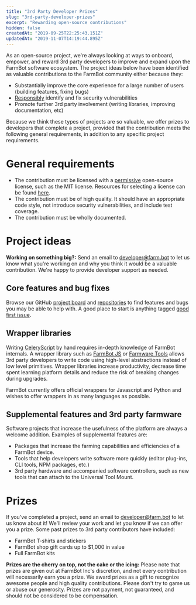 ```yaml
---
title: "3rd Party Developer Prizes"
slug: "3rd-party-developer-prizes"
excerpt: "Rewarding open-source contributions"
hidden: false
createdAt: "2019-09-25T22:25:43.151Z"
updatedAt: "2019-11-07T14:19:44.895Z"
---
```

As an open-source project, we're always looking at ways to onboard, empower, and reward 3rd party developers to improve and expand upon the FarmBot software ecosystem. The project ideas below have been identified as valuable contributions to the FarmBot community either because they:

  * Substantially improve the core experience for a large number of users (building features, fixing bugs)
  * [Responsibly](http://disclosure.farm.bot) identify and fix security vulnerabilities
  * Promote further 3rd party involvement (writing libraries, improving documentation, etc)

Because we think these types of projects are so valuable, we offer prizes to developers that complete a project, provided that the contribution meets the following general requirements, in addition to any specific project requirements.

# General requirements

  * The contribution must be licensed with a [permissive](https://opensource.org/faq#permissive) open-source license, such as the MIT license. Resources for selecting a license can be found [here](https://opensource.org/licenses).
  * The contribution must be of high quality. It should have an appropriate code style, not introduce security vulnerabilities, and include test coverage.
  * The contribution must be wholly documented.

# Project ideas

__Working on something big?:__
Send an email to developer@farm.bot to let us know what you're working on and why you think it would be a valuable contribution. We're happy to provide developer support as needed.

## Core features and bug fixes

Browse our GitHub [project board](https://github.com/orgs/FarmBot/projects/8) and [repositories](https://github.com/FarmBot) to find features and bugs you may be able to help with. A good place to start is anything tagged [good first issue](https://github.com/orgs/FarmBot/projects/8?card_filter_query=label%3A%22good+first+issue%22).

## Wrapper libraries

Writing [CeleryScript](/v9/Documentation/celery-script.md) by hand requires in-depth knowledge of FarmBot internals. A wrapper library such as [FarmBot JS](/v9/Documentation/farmbot-js.md) or [Farmware Tools](https://github.com/FarmBot-Labs/farmware-tools) allows 3rd party developers to write code using high-level abstractions instead of low level primitives. Wrapper libraries increase productivity, decrease time spent learning platform details and reduce the risk of breaking changes during upgrades.

FarmBot currently offers official wrappers for Javascript and Python and wishes to offer wrappers in as many languages as possible.

## Supplemental features and 3rd party farmware

Software projects that increase the usefulness of the platform are always a welcome addition. Examples of supplemental features are:

 * Packages that increase the farming capabilities and efficiencies of a FarmBot device.
 * Tools that help developers write software more quickly (editor plug-ins, CLI tools, NPM packages, etc.)
 * 3rd party hardware and accompanied software controllers, such as new tools that can attach to the Universal Tool Mount.

# Prizes
If you've completed a project, send an email to developer@farm.bot to let us know about it! We'll review your work and let you know if we can offer you a prize. Some past prizes to 3rd party contributors have included:

* FarmBot T-shirts and stickers
* FarmBot shop gift cards up to $1,000 in value
* Full FarmBot kits

__Prizes are the cherry on top, not the cake or the icing:__
Please note that prizes are given out at FarmBot Inc's discretion, and not every contribution will necessarily earn you a prize. We award prizes as a gift to recognize awesome people and high quality contributions. Please don't try to game us or abuse our generosity. Prizes are not payment, not guaranteed, and should not be considered to be compensation.

